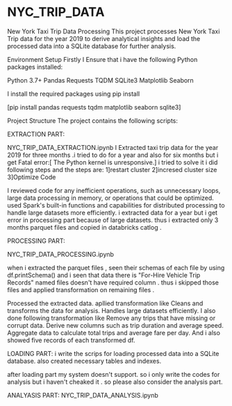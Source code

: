 # NYC_TRIP_DATA

New York Taxi Trip Data Processing
This project processes New York Taxi Trip data for the year 2019 to derive analytical insights and load the processed data into a SQLite database for further analysis.

Environment Setup
Firstly I Ensure that i have the following Python packages installed:

Python 3.7+
Pandas
Requests
TQDM
SQLite3
Matplotlib
Seaborn


I install the required packages using pip install


[pip install pandas requests tqdm matplotlib seaborn sqlite3]

Project Structure
The project contains the following scripts:

EXTRACTION PART:

NYC_TRIP_DATA_EXTRACTION.ipynb
I Extracted taxi trip data for the year 2019 for three months .i tried to do for a year and also for six months but i get Fatal error:[ The Python kernel is unresponsive.]
i tried to solve it i did following steps and the steps are:
1]restart cluster 
2]incresed cluster size
3]Optimize Code

I reviewed code for any inefficient operations, such as unnecessary loops, large data processing in memory, or operations that could be optimized.
used Spark's built-in functions and capabilities for distributed processing to handle large datasets more efficiently.
i extracted data for a year but i get error in processing part because of large datasets.
thus i extracted only 3 months parquet files and copied in databricks catlog .

PROCESSING PART:

NYC_TRIP_DATA_PROCESSING.ipynb

when i extracted the parquet files , seen their schemas of each file by using df.printSchema() and i seen that data there is "For-Hire Vehicle Trip Records" 
named files doesn't have required column . thus i skipped those files and applied transformation on remaining files .

Processed the extracted data.
apllied transformation like Cleans and transforms the data for analysis.
Handles large datasets efficiently.
I also done following transformation like
Remove any trips that have missing or corrupt data.
Derive new columns such as trip duration and average speed.
Aggregate data to calculate total trips and average fare per day.
And i also showed five records of each transformed df.


LOADING PART:
i write the scrips for loading processed data into a SQLite database.
also created necessary tables and indexes.

after loading part my system doesn't support.
so i only write the codes for analysis but i haven't cheaked it .
so please also consider the analysis part.


ANALYASIS PART:
NYC_TRIP_DATA_ANALYSIS.ipynb








